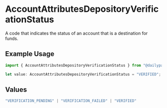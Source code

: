 # AccountAttributesDepositoryVerificationStatus

A code that indicates the status of an account that is a destination for funds.

## Example Usage

```typescript
import { AccountAttributesDepositoryVerificationStatus } from "@dailypay/dailypay-typescript-sdk/models";

let value: AccountAttributesDepositoryVerificationStatus = "VERIFIED";
```

## Values

```typescript
"VERIFICATION_PENDING" | "VERIFICATION_FAILED" | "VERIFIED"
```